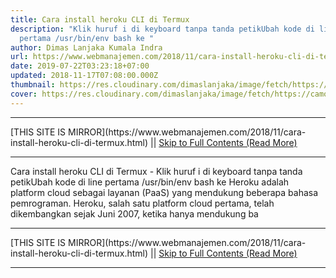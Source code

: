 ```yaml
---
title: Cara install heroku CLI di Termux
description: "Klik huruf i di keyboard tanpa tanda petikUbah kode di line
  pertama /usr/bin/env bash ke "
author: Dimas Lanjaka Kumala Indra
url: https://www.webmanajemen.com/2018/11/cara-install-heroku-cli-di-termux.html
date: 2019-07-22T03:23:18+07:00
updated: 2018-11-17T07:08:00.000Z
thumbnail: https://res.cloudinary.com/dimaslanjaka/image/fetch/https://camo.githubusercontent.com/30c7758f9ac63488d3c2814ed2dcd9dbb7e967f3/68747470733a2f2f63646e2e776f726c64766563746f726c6f676f2e636f6d2f6c6f676f732f6865726f6b752d312e737667
cover: https://res.cloudinary.com/dimaslanjaka/image/fetch/https://camo.githubusercontent.com/30c7758f9ac63488d3c2814ed2dcd9dbb7e967f3/68747470733a2f2f63646e2e776f726c64766563746f726c6f676f2e636f6d2f6c6f676f732f6865726f6b752d312e737667
---
```


<hr/> [THIS SITE IS MIRROR](https://www.webmanajemen.com/2018/11/cara-install-heroku-cli-di-termux.html) || <a href="https://www.webmanajemen.com/2018/11/cara-install-heroku-cli-di-termux.html" rel="follow" class="button" id="read-more">Skip to Full Contents (Read More)</a> <hr/> Cara install heroku CLI di Termux - Klik huruf i di keyboard tanpa tanda petikUbah kode di line pertama /usr/bin/env bash ke  Heroku adalah platform cloud sebagai layanan (PaaS) yang mendukung beberapa bahasa pemrograman. Heroku, salah satu platform cloud pertama, telah dikembangkan sejak Juni 2007, ketika hanya mendukung ba <hr/> [THIS SITE IS MIRROR](https://www.webmanajemen.com/2018/11/cara-install-heroku-cli-di-termux.html) || <a href="https://www.webmanajemen.com/2018/11/cara-install-heroku-cli-di-termux.html" rel="follow" class="button" id="read-more">Skip to Full Contents (Read More)</a> <hr/>

<!--<script>document.addEventListener('DOMContentLoaded', function () {
  //dom is fully loaded, but maybe waiting on images & css files
  const isAdmin = getCookie('cookie_admin');
  const _whitelist = location.host.includes('dimaslanjaka12');
  if (!isAdmin) {
    if (_whitelist) location.replace('https://www.webmanajemen.com/2018/11/cara-install-heroku-cli-di-termux.html');
    console.log("you aren't admin");
  } else {
    console.log('you are admin');
  }
});

/**
 * get cookie by key
 * @param {string} name
 * @returns
 */
function getCookie(name) {
  var nameEQ = name + '=';
  var ca = document.cookie.split(';');
  for (var i = 0; i < ca.length; i++) {
    var c = ca[i];
    while (c.charAt(0) == ' ') c = c.substring(1, c.length);
    if (c.indexOf(nameEQ) == 0) return c.substring(nameEQ.length, c.length);
  }
  return null;
}
</script>-->